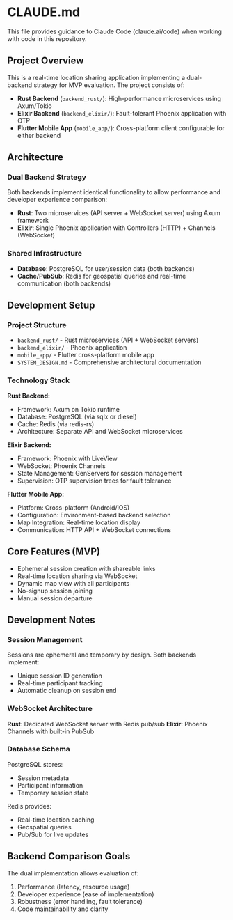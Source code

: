 # CLAUDE.md

This file provides guidance to Claude Code (claude.ai/code) when working with code in this repository.

## Project Overview

This is a real-time location sharing application implementing a dual-backend strategy for MVP evaluation. The project consists of:

- **Rust Backend** (`backend_rust/`): High-performance microservices using Axum/Tokio
- **Elixir Backend** (`backend_elixir/`): Fault-tolerant Phoenix application with OTP
- **Flutter Mobile App** (`mobile_app/`): Cross-platform client configurable for either backend

## Architecture

### Dual Backend Strategy
Both backends implement identical functionality to allow performance and developer experience comparison:
- **Rust**: Two microservices (API server + WebSocket server) using Axum framework
- **Elixir**: Single Phoenix application with Controllers (HTTP) + Channels (WebSocket)

### Shared Infrastructure
- **Database**: PostgreSQL for user/session data (both backends)
- **Cache/PubSub**: Redis for geospatial queries and real-time communication (both backends)

## Development Setup

### Project Structure
- `backend_rust/` - Rust microservices (API + WebSocket servers)
- `backend_elixir/` - Phoenix application
- `mobile_app/` - Flutter cross-platform mobile app
- `SYSTEM_DESIGN.md` - Comprehensive architectural documentation

### Technology Stack
**Rust Backend:**
- Framework: Axum on Tokio runtime
- Database: PostgreSQL (via sqlx or diesel)
- Cache: Redis (via redis-rs)
- Architecture: Separate API and WebSocket microservices

**Elixir Backend:**
- Framework: Phoenix with LiveView
- WebSocket: Phoenix Channels
- State Management: GenServers for session management
- Supervision: OTP supervision trees for fault tolerance

**Flutter Mobile App:**
- Platform: Cross-platform (Android/iOS)
- Configuration: Environment-based backend selection
- Map Integration: Real-time location display
- Communication: HTTP API + WebSocket connections

## Core Features (MVP)
- Ephemeral session creation with shareable links
- Real-time location sharing via WebSocket
- Dynamic map view with all participants
- No-signup session joining
- Manual session departure

## Development Notes

### Session Management
Sessions are ephemeral and temporary by design. Both backends implement:
- Unique session ID generation
- Real-time participant tracking
- Automatic cleanup on session end

### WebSocket Architecture
**Rust**: Dedicated WebSocket server with Redis pub/sub
**Elixir**: Phoenix Channels with built-in PubSub

### Database Schema
PostgreSQL stores:
- Session metadata
- Participant information
- Temporary session state

Redis provides:
- Real-time location caching
- Geospatial queries
- Pub/Sub for live updates

## Backend Comparison Goals
The dual implementation allows evaluation of:
1. Performance (latency, resource usage)
2. Developer experience (ease of implementation)
3. Robustness (error handling, fault tolerance)
4. Code maintainability and clarity